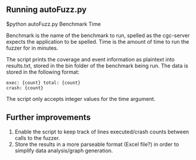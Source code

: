 ## Running autoFuzz.py
$python autoFuzz.py Benchmark Time

Benchmark is the name of the benchmark to run, spelled as the cgc-server expects the application to be spelled. Time is the amount of time to run the fuzzer for in minutes.

The script prints the coverage and event information as plaintext into results.txt, stored in the bin folder of the benchmark being run. The data is stored in the following format:

	exec: {count} total: {count}
	crash: {count}

The script only accepts integer values for the time argument.

## Further improvements
1. Enable the script to keep track of lines executed/crash counts between calls to the fuzzer.
2. Store the results in a more parseable format (Excel file?) in order to simplify data analysis/graph generation.
